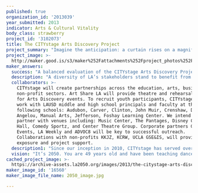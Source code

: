 ```yaml
---
published: true
organization_id: '2013039'
year_submitted: 2013
indicator: Arts & Cultural Vitality
body_class: strawberry
project_id: '3102073'
title: The CITYstage Arts Discovery Project
project_summary: "Imagine the anticipation: a curtain rises on a magnificent stage; the crowd hushes as orchestral horns and violins burst forth; dancers leap and seem to defy gravity; something magical has occurred. It’s happening right here in your own community, but you’ll never experience it. You’re just a kid, you could never afford a ticket, and no one could take you there. In fact, this world of captivating performance and art isn’t part of your world at all.\r\n\r\nBut it could be. Thousands of LA kids ages 12-18 have never been to a professional performing arts production in dance, music or theatre. Many have never even taken a performing arts class. In fact, less than 10% of LAUSD middle school students receive instruction in a comprehensive arts program.\r\n\r\nCITYstage would like to change that. Founded in direct response to the diminishing performing arts programs in LA, CITYstage is a non-profit dedicated to inspiring and preparing inner city youth to become the future performers and arts leaders in the Los Angeles community. Currently, CITYstage provides tuition-free summer and afterschool programs in the performing arts for underserved middle and high school students of LAUSD. But this is not enough. Answering the Goldhirsch Foundation’s call to provide more opportunities for participation in and support of cultural and artistic activities, CITYstage proposes an Arts Discovery Project for youth. The goal of this program is to recruit, train and retain the next generation of creative artists.\r\n\r\nHow would the Arts Discovery Project do this? To start, youth would take part in “field trips” to professional stage events, such as Alvin Ailey at the Music Center, Lion King at the Pantages, or the LA Phil at Walt Disney Concert Hall.\r\n\r\nIt’s Saturday. Imagine going to the Pantages Theatre with 49 of your classmates to see the Lion King. Before leaving for the show, you learn about the costumes and puppetry that bring the animals to life, explore the themes of the story, and learn the lyrics to “Hakuna Matata” which you discover means, “No worries.” With much excitement, you are finally off to see the show! You arrive at the most beautiful theatre you have ever seen – the historic Pantages – where 50 ft. high dancers and giraffe puppets ascend the aisles amid thundering African beats. You’ve never experienced anything like it. Something magical is happening! After the performance, you meet the cast, see the puppets up close and get to ask all your burning questions. After school on Monday, the Arts Discovery staff brings in a puppet from the show and introduces you to African drumming and dance classes that you weren’t even aware were available in your very own neighborhood.\r\n\r\nIn an effort to increase access for youth participation in “formal” arts in Los Angeles, the CITYstage Arts Discovery Project would provide tickets and transportation for 50 LAUSD youth to attend 9 events (3 Theatre, 3 Dance, 3 Music) for a total reach of 450 youth per year. The project would foster awareness and appreciation of LA’s rich cultural offerings, making professional performing art accessible for low-income youth. According to a recent study by the Arts Education Partnership, even a small exposure can effectively result in long-term participation in the performing arts.\r\n\r\nIn addition to arts “field trips,” the Arts Discovery Project would host free weekly community events, where art would be taught, learned, appreciated and shared. Fridays, from 6-8 p.m., LA residents would present art from their neighborhood and culture in an informal setting at Art Share LA. For example, dancers from Ballet Folklorico de Los Angeles might perform and instruct the audience in Mexico’s traditional dances.\r\n\r\nIt’s Friday night. Female dancers appear in colorfully embroidered skirts that seem to spin and dance on their own. Live mariachi guitars and trumpets resound with joyful, energetic melodies. Men in traditional Mexican costume stomp out powerful, percussive dance steps that interweave with the music. Your pride as an Angeleno grows as you begin to realize the diverse cultural heritage of LA. The eyes of parents in the audience light up as the value of a traditional art is passed down to a new generation. \r\n\r\nWith the Arts Discovery Project’s collaborative approach, we can impact the indicators identified by the Goldhirsch Foundation. Fieldtrips for 450 students to attend professional arts performances will increase youth access to and participation in the arts, as well as fostering support and building a youth audience for formal art in the concert setting. Additionally, the project’s community events will provide weekly opportunities for youth arts enrichment within their own neighborhood. Introducing our youth to a mix of formal and informal, institutional and community arts affords our students many points of entry in our effort to recruit, retain and train the next generation of artists and leaders in the LA arts scene.\r\n"
project_image: >-
  http://maker.good.is/s3/maker%252Fattachments%252Fproject_photos%252Fimages%252F16560%252Fdisplay%252F2050_image.jpg=c570x385
maker_answers:
  success: "A balanced evaluation of the CITYstage Arts Discovery Project would include meeting measurable objectives set by the CITYstage Board of Directors, as well as an external study and analysis by an accredited academic research organization to inform and improve learning opportunities and model change in education research, policy and practice.\r\n\r\nMeasurable objectives include: \r\n\r\n-450 inner-city youth exposed to the professional LA arts scene through Arts Discovery field trips (50 youth per fieldtrip x 9 events = 450 students/year)\r\n\r\n-1,000 local residents and youth participating in performing arts in Arts Discovery community events (up to 50 weekly participants x 20 weeks of programming = 1,000 participants/year)\r\n\r\n-CITYstage partnerships with at least 3 professional performing arts venues\r\n\r\n-Partnerships with at least 4 LAUSD schools to continue Arts Discovery beyond year one\r\n\r\nIn addition, CITYstage would perform an internal audit and survey of participants to evaluate learning and enrichment experience, with feedback and suggestions to improve future programming. \r\n\r\nA third party evaluation is necessary to fully assess the project and identify opportunities for improvement. CITYstage would seek a partnership with the UCLA Graduate School of Education and Information Studies Department of Education to conduct research and analysis of the project’s impact on students, families and schools. The UCLA GSE&IS Department of Education is an international leader in the study and practice of K-16 urban education, student testing and assessment, teacher and continuing education and development - particularly in urban, multi-ethnic environments, and issues of access, equity, and quality. \r\n\r\nData could be collected on whether local youth continue participating in the arts beyond the Arts Discovery field trip experience, and what impact the project has on academic performance, student retention rates and the pursuit of continued education. Alternately, participants might be interviewed about perceptions of community, race relations and future levels of interest in participating in the arts.\r\n\r\nAt the end of each year, CITYstage would formally review the project’s internal audit survey results alongside the findings and recommendations of UCLA GSE&IS. This combined evaluation would inform future plans for Arts Discovery to provide opportunities for community arts enrichment in LA. In addition to significantly enhancing the development of inner-city youth and the under-served communities that they live in, and contributing to the body of academic work that strengthens support for arts-related policy, our hope is that the Arts Discovery Project would become a model for successful arts enrichment programs in other metropolitan areas.\r\n"
  description: "A diversity of LA’s stakeholders stand to benefit from the CITYstage Arts Discovery Project including inner-city youth, LAUSD schools, local artists, professional artists and venues, arts non-profits and the local community. Below outlines the specific benefits each group would acquire along with a list of advantages gained from their participation.\r\n\r\nInner-city youth would gain: opportunities to participate in and contribute to the cultural landscape of LA; chances to explore and develop their creative mind; access to after-school arts programs that provide safe and productive environments; pathways and possibilities for success in the future including higher education and careers in the arts and other creative industries.\r\n\r\nLAUSD middle and high schools would benefit from: outside resources to address the lack of comprehensive arts programming in public schools; improved academic achievement, student retention and graduation rates; solid research to build the case for lasting policy and curriculum change in support of the arts in schools.\r\n\r\nLocal artists would gain: a venue for sharing their talent and art; a supportive space for experimentation, growth and development of their craft; free event marketing resources for greater visibility of up-and-coming artists; financial support for their participation.\r\n\r\nProfessional artists and arts venues would benefit in the following ways: growth of a new generation of young audience members to sustain future support; access to previously untapped markets (inner-city youth and the under-served communities of LA); direct financial support to metropolitan arts/cultural venues with an additional 450 attendees per year; opportunities to make the “formal” concert arts more accessible to our youth in the form of discount group tickets, “talkbacks” with youth after performances, “sneak-peeks” into rehearsals, guest lectures, and artist workshops.\r\n\r\nArts non-profits would gain: opportunities to collaborate with other non-profit arts providers that will strengthen youth arts programs across the county; a model for collaboration between local arts programs.\r\n\r\nThe LA community, as a whole, will benefit from: weekly opportunities to participate in free classes and performances that celebrate the diversity of LA; a stronger business climate due to the growth of creative industries; a better-informed, connected and engaged citizenry; the development of a more vibrant and inclusive arts community; a public mandate for greater arts support in schools and the community.\r\n\r\nIn order to change the future of Los Angeles and further enrich the arts and cultural vitality of the city, projects like CITYstage Arts Discovery need to engage all members of our community-regardless of race, income or geography. It is through this inclusive approach that we will see continued growth into 2050 and beyond, ensuring Los Angeles as a model and leader in sustained arts and cultural vitality."
  collaborators: >-
    CITYstage will create partnerships across the education, arts, business and
    non-profit sectors. Art Share LA will provide theatre and rehearsal space
    for Arts Discovery events. To recruit youth participants, CITYstage will
    work with LAUSD middle and high school principals and faculty at the
    following schools: Audubon, Carver, Clinton, John Muir, Crenshaw, Dr. Maya
    Angelou, Manual Arts, Jefferson, Foshay Learning Center. We intend to
    partner with venues including: Music Center, The Pantages, Disney Concert
    Hall, Comedy Sportz, and Center Theatre Group. Corporate partners Goldstar
    Events, LA Weekly and ADVOC8 will be key to successful outreach.
    Collaborations with non-profits KKJZ, KCRW, UCLA GSE&IS, will provide
    exposure and project support.
  description1: "Since our inception in 2010, CITYstage has served over 100 of LA’s at-risk middle and high school youth with tuition-free performing arts instruction in the disciplines of dance, music and theatre. Our first pilot program at Manual Arts High School provided 25 students with free dance instruction and resulted in all program graduates going on to attend 4-year universities, as well as continuing to pursue the arts. \r\n\r\nIn 2012, we expanded our pilot program to include instruction in all three performing arts disciplines for 35 students at Dr. Maya Angelou Community High School. CITYstage also ensured high-quality instruction by employing working professionals in the LA performing arts community. During an Arts Discovery pilot, 25 students were taken to a variety of events including youth stand-up comedy at The Improv, Hubbard Street Dance Chicago at the Ahmanson Theatre and music and dance performances at the Colburn School. \r\n\r\nStudents who visited the Colburn School live in the shadow of Downtown LA, yet had never visited the cultural center of their own city – less than 3 miles from home. They marveled at the sight of LA’s skyline; the discipline and training required to develop the ballet dancer physique and enjoyed the opportunity to apply their newfound knowledge of classical ballet positions in their discussion of the performance.\r\n\r\nIn late 2012, CITYstage formed a partnership with All About Kids to serve 50 additional children who are victims of domestic violence and abuse. With this partnership, mental health support was made a new priority for CITYstage. \r\n\r\nIn a conscious effort to provide our youth with leadership opportunities, we have added a former graduate of the Manual Arts High CITYstage pilot program to our Board of Directors as the first Student Director. We believe that including students on our board empowers them to become the next generation of leaders and advocates of LA culture and art. The Student Director role also gives a powerful voice to our most important stakeholders – our students. We can only ensure the viability of our programs and build a lasting foundation for the arts if we actively listen to and address the needs of the communities we serve. \r\n"
  vision: "It’s 2050. You are 49 years old and have been teaching dance in the LAUSD for the past 26 years. You just finished teaching your 7th grade students the history of Alvin Ailey, an African American choreographer and activist who formed the Alvin Ailey American Dance Theatre over 90 years earlier. You are reminded of 6th grade when you took your fist CITYstage Arts Discovery “field trip” to see the Alvin Ailey company at the Music Center. The agility and grace of the dancers inspired you to try a dance class in your community. For the next 7 years, you attended classes at CITYstage and Lula Washington Dance Theatre and experienced breathtaking performances through the annual Arts Discovery “field trips.” You realize now that the introduction and continued exposure to the arts as a child helped you grow into the passionate, creative and dedicated teacher you are today. \r\n\r\nWe believe that if we introduce resources like the CITYstage Arts Discovery Project in 2013, we can help develop and support the future artists and leaders of 2050. The ability to ignite creativity and passion in our youth, and to empower our citizens, organizations and policymakers is the key to sustaining a vibrant arts and cultural scene in our region.\r\n\r\nHow would this specifically impact the artistic and cultural vitality of LA in 2050? If we start now, over the next 37 years CITYstage can provide a minimum of 16,576 of LA’s most at-risk teens opportunities to participate and contribute to LA’s vibrant arts landscape. \r\nUsing the inspiration, training and support provided by the Arts Discovery Project, we believe that a significant number of our youth will discover pathways out of poverty through careers as artists or in arts-related fields such as education, arts-business or advocacy. \r\n\r\nWith success and possibilities born from the arts, advocates will not leave their fate to chance, but will demand common-sense legislative support such as: creating comprehensive arts programs for LAUSD middle and high school students; earmarking funds for increased per-capita arts spending; tax breaks to encourage film production in LA, and the like. The revitalization of the business of the arts is crucial to expanding the LA arts scene and realization of the city’s full potential as both an economic and a creative powerhouse.\r\n\r\nWe believe in the power of inner-city youth to shape the future of arts in Los Angeles. With this in mind, we will work toward a Los Angeles 2050 in which we nurture home grown artists and arts-leaders to help maintain LA’s dominance as the leading US arts center for generations to come. Furthermore, securing a future in which a concentration of these artists and leaders are from the underserved communities of LA ensures that all Angelenos have access to the arts, regardless of race, income or geography.\r\n"
cached_project_image: >-
  https://archive-assets.la2050.org/images/2013/the-citystage-arts-discovery-project/maker.good.is/s3/maker%252Fattachments%252Fproject_photos%252Fimages%252F16560%252Fdisplay%252F2050_image.jpg=c570x385.jpg
maker_image_id: '16560'
maker_image_file_name: 2050_image.jpg

---
```

